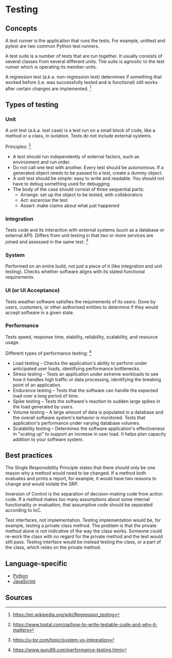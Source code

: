 Testing
=======

Concepts
--------

A test runner is the application that runs the tests. For example, unittest and pytest are two common Python test runners.

A test suite is a number of tests that are run together. It usually consists of several classes from several different units. The suite is agnostic to the test runner which is operating its member units.

A regression test (a.k.a. non-regression test) determines if something that worked before (i.e. was successfully tested and is functional) still works after certain changes are implemented. [^1]

Types of testing
----------------

### Unit

A unit test (a.k.a. test case) is a test run on a small block of code, like a method or a class, in isolation. Tests do not include external systems.

Principles: [^2]
- A test should run independently of external factors, such as environment and run order.
- Do not call one test with another. Every test should be autonomous. If a generated object needs to be passed to a test, create a dummy object.
- A unit test should be simple: easy to write and readable. You should not have to debug something used for debugging.
- The body of the case should consist of three sequential parts:
  - Arrange: set up the object to be tested, with collaborators
  - Act: excercise the test
  - Assert: make claims about what just happened

### Integration

Tests code and its interaction with external systems (such as a database or external API). Differs from unit testing in that two or more services are joined and assessed in the same test. [^3]

### System

Performed on an entire build, not just a piece of it (like integration and unit testing). Checks whether software aligns with its stated functional requirements.

### UI (or UI Acceptance)

Tests weather software satisfies the requirements of its users. Done by users, customers, or other authorised entities to determine if they would accept software in a given state.

### Performance

Tests speed, response time, stability, reliability, scalability, and resource usage. 

Different types of performance testing: [^4]
- Load testing – Checks the application's ability to perform under anticipated user loads, identifying performance bottlenecks.
- Stress testing – Tests an application under extreme workloads to see how it handles high traffic or data processing, identifying the breaking point of an application.
- Endurance testing – Tests that the software can handle the expected load over a long period of time.
- Spike testing – Tests the software's reaction to sudden large spikes in the load generated by users.
- Volume testing – A large amount of data is populated in a database and the overall software system's behavior is monitored. Tests that application's performance under varying database volumes.
- Scalability testing – Determines the software application's effectiveness in "scaling up" to support an increase in user load. It helps plan capacity addition to your software system.

Best practices
--------------

The Single Responsibility Principle states that there should only be one reason why a method would need to be changed. If a method both evaluates and prints a report, for example, it would have two reasons to change and would violate the SRP.

Inversion of Control is the separation of decision-making code from action code. If a method makes too many assumptions about some internal functionality or evaluation, that assumptive code should be separated according to IoC.

Test interfaces, not implementation. Testing implementation would be, for example, testing a private class method. The problem is that the private method alone is not indicative of the way the class works. Someone could re-work the class with no regard for the private method and the test would still pass. Testing interface would be instead testing the class, or a part of the class, which relies on the private method.

Language-specific
-----------------

- [Python](../python/testing/index.md)
- [JavaScript](../javascript/testing.index.md)

Sources
-------

[^1]: https://en.wikipedia.org/wiki/Regression_testing
[^2]: https://www.toptal.com/qa/how-to-write-testable-code-and-why-it-matters
[^3]: https://u-tor.com/topic/system-vs-integration
[^4]: https://www.guru99.com/performance-testing.html
